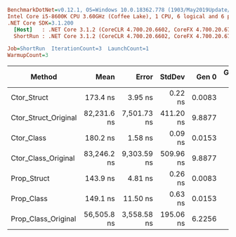 ``` ini

BenchmarkDotNet=v0.12.1, OS=Windows 10.0.18362.778 (1903/May2019Update/19H1)
Intel Core i5-8600K CPU 3.60GHz (Coffee Lake), 1 CPU, 6 logical and 6 physical cores
.NET Core SDK=3.1.200
  [Host]   : .NET Core 3.1.2 (CoreCLR 4.700.20.6602, CoreFX 4.700.20.6702), X64 RyuJIT
  ShortRun : .NET Core 3.1.2 (CoreCLR 4.700.20.6602, CoreFX 4.700.20.6702), X64 RyuJIT

Job=ShortRun  IterationCount=3  LaunchCount=1  
WarmupCount=3  

```
|               Method |        Mean |       Error |    StdDev |  Gen 0 | Gen 1 | Gen 2 | Allocated |
|--------------------- |------------:|------------:|----------:|-------:|------:|------:|----------:|
|          Ctor_Struct |    173.4 ns |     3.95 ns |   0.22 ns | 0.0083 |     - |     - |      40 B |
| Ctor_Struct_Original | 82,231.6 ns | 7,501.73 ns | 411.20 ns | 9.8877 |     - |     - |   46618 B |
|           Ctor_Class |    180.2 ns |     1.58 ns |   0.09 ns | 0.0153 |     - |     - |      72 B |
|  Ctor_Class_Original | 83,246.2 ns | 9,303.59 ns | 509.96 ns | 9.8877 |     - |     - |   46618 B |
|          Prop_Struct |    143.9 ns |     4.81 ns |   0.26 ns | 0.0083 |     - |     - |      40 B |
|           Prop_Class |    149.1 ns |    11.50 ns |   0.63 ns | 0.0153 |     - |     - |      72 B |
|  Prop_Class_Original | 56,505.8 ns | 3,558.58 ns | 195.06 ns | 6.2256 |     - |     - |   29446 B |

